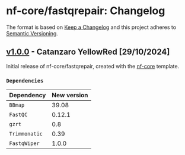 # nf-core/fastqrepair: Changelog

The format is based on [Keep a Changelog](https://keepachangelog.com/en/1.0.0/)
and this project adheres to [Semantic Versioning](https://semver.org/spec/v2.0.0.html).

## [v1.0.0](https://github.com/nf-core/fastqrepair/releases/tag/1.0.0) - Catanzaro YellowRed [29/10/2024]

Initial release of nf-core/fastqrepair, created with the [nf-core](https://nf-co.re/) template.

### `Dependencies`

| Dependency    | New version |
| ------------- | ----------- |
| `BBmap`       | 39.08       |
| `FastQC`      | 0.12.1      |
| `gzrt`        | 0.8         |
| `Trimmonatic` | 0.39        |
| `FastqWiper`  | 1.0.0       |
